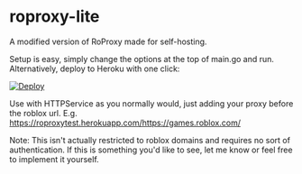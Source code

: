 # roproxy-lite
A modified version of RoProxy made for self-hosting.

Setup is easy, simply change the options at the top of main.go and run. Alternatively, deploy to Heroku with one click:

[![Deploy](https://www.herokucdn.com/deploy/button.svg)](https://heroku.com/deploy?template=https://github.com/halffalse/roproxy-lite)

Use with HTTPService as you normally would, just adding your proxy before the roblox url. E.g. https://roproxytest.herokuapp.com/https://games.roblox.com/

Note: This isn't actually restricted to roblox domains and requires no sort of authentication. If this is something you'd like to see, let me know or feel free to implement it yourself.
